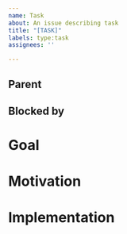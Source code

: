 ```yaml
---
name: Task
about: An issue describing task
title: "[TASK]"
labels: type:task
assignees: ''

---
```


## Parent

## Blocked by

# Goal

# Motivation

# Implementation
